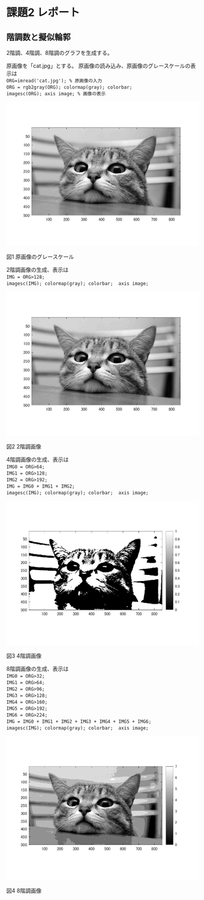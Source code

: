 # 課題2 レポート
## 階調数と擬似輪郭

2階調、4階調、8階調のグラフを生成する。

原画像を「cat.jpg」とする。
原画像の読み込み、原画像のグレースケールの表示は  
`ORG=imread('cat.jpg'); % 原画像の入力`  
`ORG = rgb2gray(ORG); colormap(gray); colorbar;`  
`imagesc(ORG); axis image; % 画像の表示`

![原画像](https://github.com/yoshihiro0118/kadai/blob/master/image02/cat2-1.jpg)

図1 原画像のグレースケール

2階調画像の生成、表示は  
`IMG = ORG>128;`  
`imagesc(IMG); colormap(gray); colorbar;  axis image;`  

![2諧調](https://github.com/yoshihiro0118/kadai/blob/master/image02/cat2-2.jpg)

図2 2階調画像

4階調画像の生成、表示は  
`IMG0 = ORG>64;`  
`IMG1 = ORG>128;`  
`IMG2 = ORG>192;`  
`IMG = IMG0 + IMG1 + IMG2;`  
`imagesc(IMG); colormap(gray); colorbar;  axis image;`

![4諧調](https://github.com/yoshihiro0118/kadai/blob/master/image02/cat2-3.jpg)


図3 4階調画像

8階調画像の生成、表示は  
`IMG0 = ORG>32;`  
`IMG1 = ORG>64;`  
`IMG2 = ORG>96;`  
`IMG3 = ORG>128;`  
`IMG4 = ORG>160;`  
`IMG5 = ORG>192;`  
`IMG6 = ORG>224;`  
`IMG = IMG0 + IMG1 + IMG2 + IMG3 + IMG4 + IMG5 + IMG6;`  
`imagesc(IMG); colormap(gray); colorbar;  axis image;`  

![8諧調](https://github.com/yoshihiro0118/kadai/blob/master/image02/cat2-4.jpg)

図4 8階調画像
